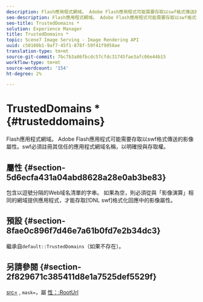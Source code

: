 ```yaml
---
description: Flash應用程式網域。 Adobe Flash應用程式可能需要存取以swf格式傳送的影像屬性。swf必須註冊其信任的應用程式網域名稱，以明確授與存取權。
seo-description: Flash應用程式網域。 Adobe Flash應用程式可能需要存取以swf格式傳送的影像屬性。swf必須註冊其信任的應用程式網域名稱，以明確授與存取權。
seo-title: TrustedDomains *
solution: Experience Manager
title: TrustedDomains *
topic: Scene7 Image Serving - Image Rendering API
uuid: c50180b1-9af7-45f1-878f-59f41f9958ae
translation-type: tm+mt
source-git-commit: 7bc7b3a86fbcdc57cfdc31745fae3afc06e44b15
workflow-type: tm+mt
source-wordcount: '154'
ht-degree: 2%

---
```



# TrustedDomains *{#trusteddomains}

Flash應用程式網域。 Adobe Flash應用程式可能需要存取以swf格式傳送的影像屬性。swf必須註冊其信任的應用程式網域名稱，以明確授與存取權。

## 屬性 {#section-5d6ecfa431a04abd8628a28e0ab3be83}

包含以逗號分隔的Web域名清單的字串。 如果為空，則必須從與「影像演算」相同的網域提供應用程式，才能存取[!DNL swf]格式化回應中的影像屬性。

## 預設 {#section-8fae0c896f7d46e7a61b0fd7e2b34dc3}

繼承自`default::TrustedDomains`（如果不存在）。

## 另請參閱 {#section-2f829671c385411d8e1a7525def5529f}

[src=](../../../../../ir-api/http-protocol/image-rendering-api-ref/c-ir-http-protocol-ref/c-ir-http-protocol-command-reference/r-ir-src.md#reference-62c98abad22149d68d405ed6aaff8272) ,  `mask=`，屬 [性：:RootUrl](../../../../../ir-api/material-cat/image-rendering-api-ref/c-ir-material-catalog/c-ir-attributes-reference/r-ir-rooturl.md#reference-b8d706a573814802bd6794223cc78402)
